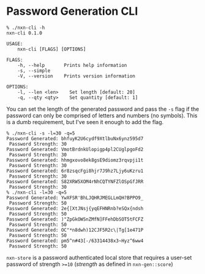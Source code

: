 # Password Generation CLI

```
% ./nxn-cli -h
nxn-cli 0.1.0

USAGE:
    nxn-cli [FLAGS] [OPTIONS]

FLAGS:
    -h, --help       Prints help information
    -s, --simple     
    -V, --version    Prints version information

OPTIONS:
    -l, --len <len>    Set length [default: 20]
    -q, --qty <qty>    Set quantity [default: 1]
```

You can set the length of the generated password and pass the `-s` flag if the password can only be comprised of letters and numbers (no symbols). This is a dumb requirement, but I've seen it enough to add the flag.

```
% ./nxn-cli -s -l=30 -q=5
Password Generated: bhfuyK2U6cydf9XtlbuNx6ynz595d7
 Password Strength: 30
Password Generated: VmotBrdnkUlopigp4pl2CUglpgoFd2
 Password Strength: 30
Password Generated: hhmgxovo8ek8gsE9diomz3rqvpji1t
 Password Strength: 30
Password Generated: 6r8zsqcFgi8hjr7J9hz7Ljy6uKzru1
 Password Strength: 30
Password Generated: S82XRW5XOM4rNhCQTYNFZlOSpGfJRR
 Password Strength: 30
% ./nxn-cli -l=30 -q=5
Password Generated: YwXFSR'BhLJQHRJMEGLLmQH?BPPO9_
 Password Strength: 50
Password Generated: 2e{[XtJNsj{yqEFHNRnb?eSQx{ndsh
 Password Strength: 50
Password Generated: )"ZpGkOWSnZMfN]FFehDbSOT5tFCFZ
 Password Strength: 50
Password Generated: OC"*n8dwh)12CJF5R2c\|Tg[1e471P
 Password Strength: 50
Password Generated: pm5^n#43[-/63314438x3~Hyz^6ww4
 Password Strength: 50
```

`nxn-store` is a password authenticated local store that requires a user-set password of strength `>=10` (*strength* as defined in `nxn-gen::score`)